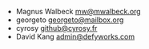 -   Magnus Walbeck <mw@mwalbeck.org>
-   georgeto <georgeto@mailbox.org>
-   cyrosy <github@cyrosy.fr>
-   David Kang <admin@defyworks.com>
